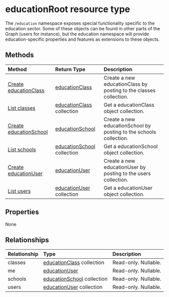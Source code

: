# educationRoot resource type


The `/education` namespace exposes special functionality specific to the education sector. 
Some of these objects can be found in other parts of the Graph (users for instance),
but the education namespace will provide education-specific properties and features as extensions to these objects.

## Methods

| Method		   | Return Type	|Description|
|:---------------|:--------|:----------|
|[Create educationClass](../api/educationroot_post_classes.md) |[educationClass](educationclass.md)| Create a new educationClass by posting to the classes collection.|
|[List classes](../api/educationroot_list_classes.md) |[educationClass](educationclass.md) collection| Get a educationClass object collection.|
|[Create educationSchool](../api/educationroot_post_schools.md) |[educationSchool](educationschool.md)| Create a new educationSchool by posting to the schools collection.|
|[List schools](../api/educationroot_list_schools.md) |[educationSchool](educationschool.md) collection| Get a educationSchool object collection.|
|[Create educationUser](../api/educationroot_post_users.md) |[educationUser](educationuser.md)| Create a new educationUser by posting to the users collection.|
|[List users](../api/educationroot_list_users.md) |[educationUser](educationuser.md) collection| Get a educationUser object collection.|

## Properties
None

## Relationships
| Relationship | Type	|Description|
|:---------------|:--------|:----------|
|classes|[educationClass](educationclass.md) collection| Read-only. Nullable.|
|me|[educationUser](educationuser.md)| Read-only. Nullable.|
|schools|[educationSchool](educationschool.md) collection| Read-only. Nullable.|
|users|[educationUser](educationuser.md) collection| Read-only. Nullable.|

<!-- uuid: 8fcb5dbc-d5aa-4681-8e31-b001d5168d79
2015-10-25 14:57:30 UTC -->
<!-- {
  "type": "#page.annotation",
  "description": "educationRoot resource",
  "keywords": "",
  "section": "documentation",
  "tocPath": ""
}-->